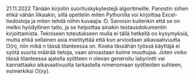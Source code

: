 21.11.2022
Tänään kirjoitin suorituskykytestejä algoritmeille. Panostin siihen ehkä vähän liikaakin, sillä opettelin miten Pythonilla voi kirjoittaa Excel-tiedostoja ja miten tehdä niihin kuvaajia :D. Sanoisin kuitenkin että se on melko hyödyllinen taito, ja se helpottaa ainakin testausdokumentin kirjoittamista. Tekniseen toteutukseen mulla ei tällä hetkellä oo kysymyksiä, mutta ehkä sellainen asia mietityttää että kun arvioidaan aikavaativuutta O(n), niin mikä n tässä tilanteessa on. Koska tässähän työssä käyttäjä ei syötä suurta määrää tietoja, vaan ainoastaan kolme muuttujaa. Joten voiko tässä tilanteessa ajatella syötteen n olevan generoitu labyrintti vai kannattaako aikavaativuutta tarkastella nimenomaan syötteiden suhteen, esimerkiksi O(xy).